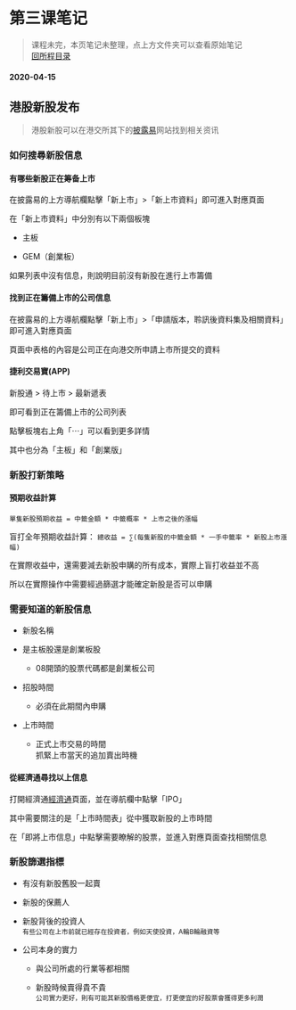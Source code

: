 # 第三课笔记

> 课程未完，本页笔记未整理，点上方文件夹可以查看原始笔记<br/>[回所程目录](/ichangtou/stock/hk_stock_newlucky/README.md)

#### 2020-04-15

## 港股新股发布

> 港股新股可以在港交所其下的[披露易](https://www.hkexnews.hk/)网站找到相关资讯

### 如何搜尋新股信息

#### 有哪些新股正在筹备上市

在披露易的上方導航欄點擊「新上市」>「新上市資料」即可進入對應頁面

在「新上市資料」中分別有以下兩個板塊

+ 主板

+ GEM（創業板）

如果列表中沒有信息，則說明目前沒有新股在進行上市籌備

#### 找到正在籌備上市的公司信息

在披露易的上方導航欄點擊「新上市」>「申請版本，聆訊後資料集及相關資料」即可進入對應頁面

頁面中表格的內容是公司正在向港交所申請上市所提交的資料

#### 捷利交易寶(APP)

新股通 > 待上市 > 最新遞表

即可看到正在籌備上市的公司列表

點擊板塊右上角「⋯」可以看到更多詳情

其中也分為「主板」和「創業版」

### 新股打新策略

#### 預期收益計算

`單隻新股預期收益 = 中籤金額 * 中籤概率 * 上市之後的漲幅`

盲打全年預期收益計算：
`總收益 = ∑(每隻新股的中籤金額 * 一手中籤率 * 新股上市漲幅)`

在實際收益中，還需要減去新股申購的所有成本，實際上盲打收益並不高

所以在實際操作中需要經過篩選才能確定新股是否可以申購

### 需要知道的新股信息

+ 新股名稱

+ 是主板股還是創業板股

  - 08開頭的股票代碼都是創業板公司

+ 招股時間

  - 必須在此期間內申購

+ 上市時間

  - 正式上市交易的時間<br/>抓緊上市當天的追加賣出時機

#### 從經濟通尋找以上信息

打開經濟通[經濟通](http://www.etnetchina.com.cn/stocks)頁面，並在導航欄中點擊「IPO」

其中需要關注的是「上市時間表」從中獲取新股的上市時間

在「即將上市信息」中點擊需要瞭解的股票，並進入對應頁面查找相關信息

### 新股篩選指標

+ 有沒有新股舊股一起賣

+ 新股的保薦人

+ 新股背後的投資人<br/><sup>有些公司在上市前就已經存在投資者，例如天使投資，A輪B輪融資等</sup>

+ 公司本身的實力

  - 與公司所處的行業等都相關

  - 新股時候賣得貴不貴<br/><sup>公司實力更好，則有可能其新股價格更便宜，打更便宜的好股票會獲得更多利潤</sup>
